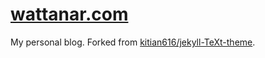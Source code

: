 
# [wattanar.com](https://wattanar.com)

My personal blog. Forked from [kitian616/jekyll-TeXt-theme](https://github.com/kitian616/jekyll-TeXt-theme).
